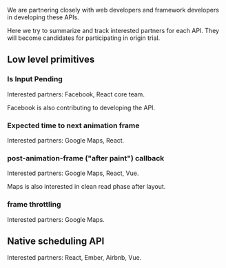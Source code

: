 
We are partnering closely with web developers and framework developers in developing these APIs.

Here we try to summarize and track interested partners for each API. They will become candidates for participating in origin trial.

## Low level primitives
### Is Input Pending
Interested partners: Facebook, React core team.

Facebook is also contributing to developing the API.

### Expected time to next animation frame
Interested partners: Google Maps, React.

### post-animation-frame ("after paint") callback
Interested partners: Google Maps, React, Vue.

Maps is also interested in clean read phase after layout.

### frame throttling
Interested partners: Google Maps.


## Native scheduling API
Interested partners: React, Ember, Airbnb, Vue.
